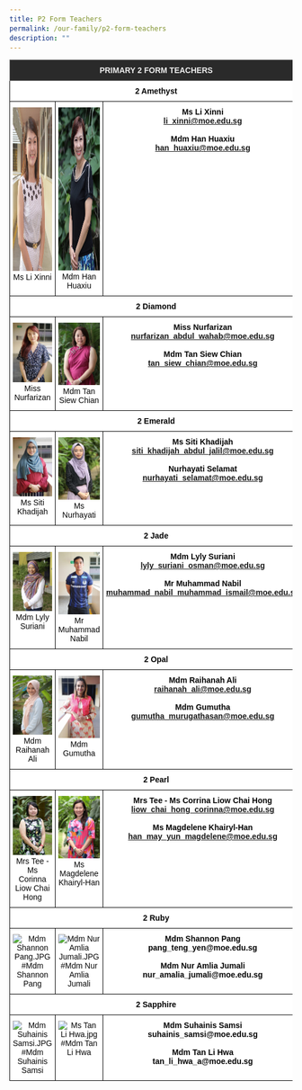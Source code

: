 ```yaml
---
title: P2 Form Teachers
permalink: /our-family/p2-form-teachers
description: ""
---
```

<style type="text/css">
.tg  {border-collapse:collapse;border-spacing:0;}
.tg td{border-color:black;border-style:solid;border-width:1px;font-family:Arial, sans-serif;font-size:14px;
  overflow:hidden;padding:10px 5px;word-break:normal;}
.tg th{border-color:black;border-style:solid;border-width:1px;font-family:Arial, sans-serif;font-size:14px;
  font-weight:normal;overflow:hidden;padding:10px 5px;word-break:normal;}
.tg .tg-8zvm{background-color:#2A2A2A;border-color:inherit;color:#EEE;font-weight:bold;text-align:center;vertical-align:middle}
.tg .tg-qn16{background-color:#FFF;color:#050505;font-weight:bold;text-align:center;vertical-align:top}
.tg .tg-v9jf{background-color:#FFF;color:#050505;text-align:center;vertical-align:top}
</style>
<table class="tg">
<thead>
  <tr>
    <th class="tg-8zvm" colspan="3"><span style="color:#EEE;background-color:#2A2A2A">PRIMARY 2 FORM TEACHERS</span></th>
  </tr>
</thead>
<tbody>
  <tr>
    <td class="tg-qn16" colspan="3"><strong> 2 Amethyst</strong></td>
  </tr>
  <tr>
    <td class="tg-v9jf"><img src="/images/Ms%20Li%20Xinni.jpg" alt="Ms Li Xinni.jpg" width="196" height="291">Ms Li Xinni<br></td>
    <td class="tg-v9jf"><img src="/images/Mdm%20Han%20Huaxiuu.jpg" alt="Mdm Han Huaxiu.JPG" width="195" height="290">Mdm Han Huaxiu</td>
    <td class="tg-qn16"><strong> Ms Li Xinni</strong><br><a href="mailto:li_xinni@moe.edu.sg">li_xinni@moe.edu.sg</a><br><br><strong>Mdm Han Huaxiu</strong><br><a href="mailto:han_huaxiu@moe.edu.sg">han_huaxiu@moe.edu.sg</a></td>
  </tr>
  <tr>
    <td class="tg-qn16" colspan="3"><strong>2 Diamond</strong></td>
  </tr>
  <tr>
    <td class="tg-v9jf"><img src="/images/farizan.jpg" alt="farizan.jpg" width="196">Miss Nurfarizan</td>
    <td class="tg-v9jf"><img src="/images/Mdm%20Tan%20Siew%20Chiann.jpg" alt="Mdm Tan Siew Chian.JPG" width="195">Mdm Tan Siew Chian<br></td>
    <td class="tg-qn16"> <strong>Miss Nurfarizan</strong><br><a href="mailto:nurfarizan_abdul_wahab@moe.edu.sg">nurfarizan_abdul_wahab@moe.edu.sg</a><br><br><strong>Mdm Tan Siew Chian</strong><br><a href="mailto:tan_siew_chian@moe.edu.sg">tan_siew_chian@moe.edu.sg</a></td>
  </tr>
  <tr>
    <td class="tg-qn16" colspan="3"><strong> 2 Emerald </strong></td>
  </tr>
  <tr>
    <td class="tg-v9jf"><img src="/images/Khadijah.jpeg" alt="Khadijah.jpeg" width="196">Ms Siti Khadijah</td>
    <td class="tg-v9jf"><img src="/images/Ms%20Nurhayati%20Binte%20Selamat.jpg" alt="Ms Nurhayati Binte Selamat.JPG" width="195">Ms Nurhayati </td>
    <td class="tg-qn16"><strong>Ms Siti Khadijah</strong><br><a href="mailto:siti_khadijah_abdul_jalil@moe.edu.sg">siti_khadijah_abdul_jalil@moe.edu.sg</a><br><br><strong>Nurhayati Selamat</strong><br><a href="mailto:nurhayati_selamat@moe.edu.sg">nurhayati_selamat@moe.edu.sg</a></td>
  </tr>
  <tr>
    <td class="tg-qn16" colspan="3"> <strong> 2 Jade </strong>  </td>
  </tr>
  <tr>
    <td class="tg-v9jf"><img src="/images/Mdm%20Lyly%20Suriani.jpg" alt="Mdm Lyly Suriani.JPG" width="196">Mdm Lyly Suriani<br></td>
    <td class="tg-v9jf"><img src="images/nabil.jpg" alt="nabil.jpg" width="195">Mr Muhammad Nabil </td>
    <td class="tg-qn16"><strong>Mdm Lyly Suriani</strong><br><a href="mailto:lyly_suriani_osman@moe.edu.sg">lyly_suriani_osman@moe.edu.sg</a><br><br><strong>Mr Muhammad Nabil</strong><br><a href="mailto:muhammad_nabil_muhammad_ismail@moe.edu.sg">muhammad_nabil_muhammad_ismail@moe.edu.sg</a> </td>
  </tr>
  <tr>
    <td class="tg-qn16" colspan="3">  <strong> 2 Opal </strong> </td>
  </tr>
  <tr>
    <td class="tg-v9jf"><img src="/images/Mdm%20Raihanah%20Ali.jpg" alt="Mdm Raihanah Ali.JPG" width="196">Mdm Raihanah Ali</td>
    <td class="tg-v9jf"><img src="images/gumutha.jpg" alt="gumutha.jpg" width="195">Mdm Gumutha </td>
    <td class="tg-qn16"><strong>Mdm Raihanah Ali</strong><br><a href="mailto:raihanah_ali@moe.edu.sg">raihanah_ali@moe.edu.sg</a><br><br><strong>Mdm Gumutha</strong><br><a href="mailto:gumutha_murugathasan@moe.edu.sg ">gumutha_murugathasan@moe.edu.sg </a></td>
  </tr>
  <tr>
    <td class="tg-qn16" colspan="3"> <strong>  2 Pearl </strong> </td>
  </tr>
  <tr>
    <td class="tg-v9jf"><img src="/images/Ms%20Liow%20Chai%20Hong%20Corinna%20.jpg" alt="Ms Liow Chai Hong Corinna .JPG" width="196">Mrs Tee - Ms Corinna Liow Chai Hong</td>
    <td class="tg-v9jf"><img src="/images/Mrs%20Magdelene%20Khairyl-Han.jpg" alt="Mrs Magdelene Khairyl-Han.JPG" width="195">Ms Magdelene Khairyl-Han</td>
    <td class="tg-qn16"><strong>Mrs Tee - Ms Corrina Liow Chai Hong</strong><br><a href="mailto:liow_chai_hong_corinna@moe.edu.sg">liow_chai_hong_corinna@moe.edu.sg</a> <br><br><strong>Ms Magdelene Khairyl-Han</strong><br><a href="mailto:han_may_yun_magdelene@moe.edu.sg">han_may_yun_magdelene@moe.edu.sg</a></td>
  </tr>
  <tr>
    <td class="tg-qn16" colspan="3">   2 Ruby  </td>
  </tr>
  <tr>
    <td class="tg-v9jf"><img src="https://punggolviewpri.moe.edu.sg/qql/slot/u315/Our%20Family/Staff/Mdm%20Shannon%20Pang.JPG" alt="Mdm Shannon Pang.JPG" width="196">#Mdm Shannon Pang </td>
    <td class="tg-v9jf"><img src="https://punggolviewpri.moe.edu.sg/qql/slot/u315/Our%20Family/Staff/Mdm%20Nur%20Amlia%20Jumali.JPG" alt="Mdm Nur Amlia Jumali.JPG" width="195">#Mdm Nur Amlia Jumali </td>
    <td class="tg-qn16">Mdm Shannon Pang<br>pang_teng_yen@moe.edu.sg<br><br>Mdm Nur Amlia Jumali<br>nur_amalia_jumali@moe.edu.sg </td>
  </tr>
  <tr>
    <td class="tg-qn16" colspan="3">   2 Sapphire  </td>
  </tr>
  <tr>
    <td class="tg-v9jf"><img src="https://punggolviewpri.moe.edu.sg/qql/slot/u315/Our%20Family/Staff/Mdm%20Suhainis%20Samsi.JPG" alt="Mdm Suhainis Samsi.JPG" width="196">#Mdm Suhainis Samsi</td>
    <td class="tg-v9jf"><img src="https://punggolviewpri.moe.edu.sg/qql/slot/u315/Our%20Family/Staff/all%20staff%20photos/Ms%20Tan%20Li%20Hwa.jpg" alt="Ms Tan Li Hwa.jpg" width="195">#Mdm Tan Li Hwa</td>
    <td class="tg-qn16">Mdm Suhainis Samsi<br>suhainis_samsi@moe.edu.sg<br><br>Mdm Tan Li Hwa<br>tan_li_hwa_a@moe.edu.sg </td>
  </tr>
</tbody>
</table>